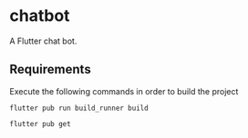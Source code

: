 # chatbot

A Flutter chat bot.

## Requirements 

Execute the following commands in order to build the project

`flutter pub run build_runner build`

`flutter pub get`

